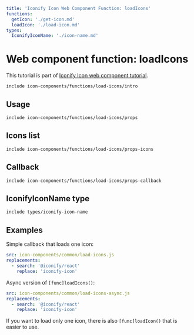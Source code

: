 ```yaml
title: 'Iconify Icon Web Component Function: loadIcons'
functions:
  getIcon: './get-icon.md'
  loadIcon: './load-icon.md'
types:
  IconifyIconName: './icon-name.md'
```

# Web component function: loadIcons

This tutorial is part of [Iconify Icon web component tutorial](./index.md#functions).

`include icon-components/functions/load-icons/intro`

## Usage

`include icon-components/functions/load-icons/props`

## Icons list

`include icon-components/functions/load-icons/props-icons`

## Callback

`include icon-components/functions/load-icons/props-callback`

## IconifyIconName type

`include types/iconify-icon-name`

## Examples

Simple callback that loads one icon:

```yaml
src: icon-components/common/load-icons.js
replacements:
  - search: '@iconify/react'
    replace: 'iconify-icon'
```

Async version of `[func]loadIcons()`:

```yaml
src: icon-components/common/load-icons-async.js
replacements:
  - search: '@iconify/react'
    replace: 'iconify-icon'
```

If you want to load only one icon, there is also `[func]loadIcon()` that is easier to use.
